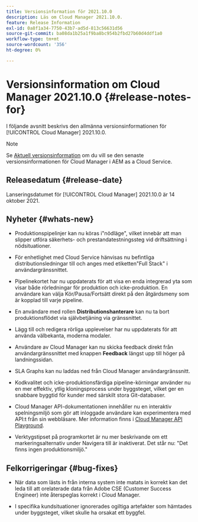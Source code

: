```yaml
---
title: Versionsinformation för 2021.10.0
description: Läs om Cloud Manager 2021.10.0.
feature: Release Information
exl-id: 0a8f1a34-7750-43b7-ad5d-813c56631d56
source-git-commit: ba08da1b25a1f9ba8bc954b2fbd27b60d4ddf1a0
workflow-type: tm+mt
source-wordcount: '356'
ht-degree: 0%

---
```


# Versionsinformation om Cloud Manager 2021.10.0 {#release-notes-for}

I följande avsnitt beskrivs den allmänna versionsinformationen för [!UICONTROL Cloud Manager] 2021.10.0.

>[!NOTE]
>Se [Aktuell versionsinformation](https://experienceleague.adobe.com/en/docs/experience-manager-cloud-service/content/release-notes/cloud-manager/current#getting-access) om du vill se den senaste versionsinformationen för Cloud Manager i AEM as a Cloud Service.

## Releasedatum {#release-date}

Lanseringsdatumet för [!UICONTROL Cloud Manager] 2021.10.0 är 14 oktober 2021.

## Nyheter {#whats-new}

* Produktionspipelinjer kan nu köras i&quot;nödläge&quot;, vilket innebär att man slipper utföra säkerhets- och prestandatestningssteg vid driftsättning i nödsituationer.

* För enhetlighet med Cloud Service hänvisas nu befintliga distributionsledningar till och anges med etiketten&quot;Full Stack&quot; i användargränssnittet.

* Pipelinekortet har nu uppdaterats för att visa en enda integrerad yta som visar både rörledningar för produktion och icke-produktion. En användare kan välja Kör/Pausa/Fortsätt direkt på den åtgärdsmeny som är kopplad till varje pipeline.

* En användare med rollen **Distributionshanterare** kan nu ta bort produktionsflödet via självbetjäning via gränssnittet.

* Lägg till och redigera rörliga upplevelser har nu uppdaterats för att använda välbekanta, moderna modaler.

* Användare av Cloud Manager kan nu skicka feedback direkt från användargränssnittet med knappen **Feedback** längst upp till höger på landningssidan.

* SLA Graphs kan nu laddas ned från Cloud Manager användargränssnitt.

* Kodkvalitet och icke-produktionsfärdiga pipeline-körningar använder nu en mer effektiv, ytlig kloningsprocess under byggsteget, vilket ger en snabbare byggtid för kunder med särskilt stora Git-databaser.

* Cloud Manager API-dokumentationen innehåller nu en interaktiv spelningsmiljö som gör att inloggade användare kan experimentera med API:t från sin webbläsare. Mer information finns i [Cloud Manager API Playground](https://developer.adobe.com/experience-cloud/cloud-manager/reference/playground/).

* Verktygstipset på programkortet är nu mer beskrivande om ett markeringsalternativ under Navigera till är inaktiverat. Det står nu: &quot;Det finns ingen produktionsmiljö.&quot;


## Felkorrigeringar {#bug-fixes}

* När data som lästs in från interna system inte matats in korrekt kan det leda till att orelaterade data från Adobe CSE (Customer Success Engineer) inte återspeglas korrekt i Cloud Manager.

* I specifika kundsituationer ignorerades ogiltiga artefakter som hämtades under byggsteget, vilket skulle ha orsakat ett byggfel.
